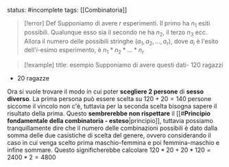 status: #incomplete
tags: [[Combinatoria]]

> [!error] Def
> Supponiamo di avere $r$ esperimenti. Il primo ha $n_1$ esiti possibili. Qualunque esso sia il secondo ne ha $n_2$, il terzo $n_3$ ecc.
> Allora il numero delle possibili stringhe $(a_1, a_2, ... , a_r)$, dove $a_i$ è l'esito dell'$i$-esimo esperimento, è $n_1*n_2*...*n_r$ 

> [!example]
title: esempio
Supponiamo di avere questi dati- $120$ ragazzi
- $20$ ragazze

Ora si vuole trovare il modo in cui poter **scegliere 2 persone** di **sesso diverso**.
La prima persona può essere scelta su $120+20=140$ persone siccome il vincolo non c'è, tuttavia per la seconda scelta bisogna sapere il risultato della prima. Questo **sembrerebbe non rispettare** il [[#**Principio fondamentale della combinatoria - esteso**|principio]], tuttavia possiamo tranquillamente dire che il numero delle combinazioni possibili è dato dalla somma delle due casistiche di scelta del genere, ovvero considerando il caso in cui venga scelto prima maschio-femmina e poi femmina-maschio e infine sommare. Questo significherebbe calcolare $120*20 + 20*120 = 2400 * 2 = 4800$
```
